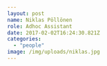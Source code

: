 ```yaml
---
layout: post
name: Niklas Pöllönen
role: Adhoc Assistant
date: 2017-02-02T16:24:30.821Z
categories:
  - "people"
image: /img/uploads/niklas.jpg
---
```

